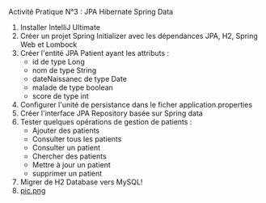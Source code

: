 Activité Pratique N°3 : JPA Hibernate Spring Data

1. Installer IntelliJ Ultimate
2. Créer un projet Spring Initializer avec les dépendances JPA, H2, Spring Web et Lombock
3. Créer l'entité JPA Patient ayant les attributs :
   - id de type Long
   - nom de type String
   - dateNaissanec de type Date
   - malade de type boolean
   - score de type int
4. Configurer l'unité de persistance dans le ficher application.properties
5. Créer l'interface JPA Repository basée sur Spring data
6. Tester quelques opérations de gestion de patients :
    - Ajouter des patients
    - Consulter tous les patients
    - Consulter un patient
    - Chercher des patients
    - Mettre à jour un patient
    - supprimer un patient
7. Migrer de H2 Database vers MySQL!
8. [pic.png](pic.png)